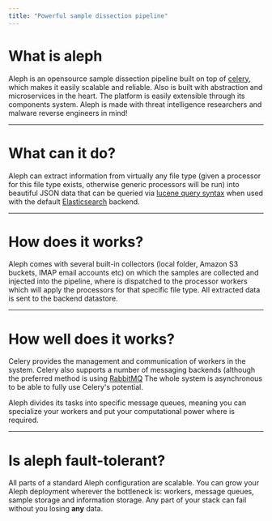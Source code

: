 ```yaml
---
title: "Powerful sample dissection pipeline"
---
```

# What is aleph
Aleph is an opensource sample dissection pipeline built on top of [celery](http://www.celeryproject.org/), which makes it easily scalable and reliable. Also is built with abstraction and microservices in the heart. The platform is easily extensible through its components system. Aleph is made with threat intelligence researchers and malware reverse engineers in mind!

---

# What can it do?
Aleph can extract information from virtually any file type (given a processor for this file type exists, otherwise generic processors will be run) into beautiful JSON data that can be queried via [lucene query syntax](https://www.elastic.co/guide/en/kibana/current/lucene-query.html) when used with the default [Elasticsearch](https://www.elastic.co/products/elasticsearch) backend.

---

# How does it works?
Aleph comes with several built-in collectors (local folder, Amazon S3 buckets, IMAP email accounts etc) on which the samples are collected and injected into the pipeline, where is dispatched to the processor workers which will apply the processors for that specific file type. All extracted data is sent to the backend datastore.

---

# How well does it works?
Celery provides the management and communication of workers in the system. Celery also supports a number of messaging backends (although the preferred method is using [RabbitMQ](https://www.rabbitmq.com/)  The whole system is asynchronous to be able to fully use Celery's potential.

Aleph divides its tasks into specific message queues, meaning you can specialize your workers and put your computational power where is required.

---

# Is aleph fault-tolerant?
All parts of a standard Aleph configuration are scalable. You can grow your Aleph deployment wherever the bottleneck is: workers, message queues, sample storage and information storage. Any part of your stack can fail without you losing **any** data.
